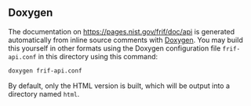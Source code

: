 Doxygen
-------
The documentation on https://pages.nist.gov/frif/doc/api is generated
automatically from inline source comments with [Doxygen](http://doxygen.nl).
You may build this yourself in other formats using the Doxygen configuration
file `frif-api.conf` in this directory using this command:

```bash
doxygen frif-api.conf
```

By default, only the HTML version is built, which will be output into a
directory named `html`.
